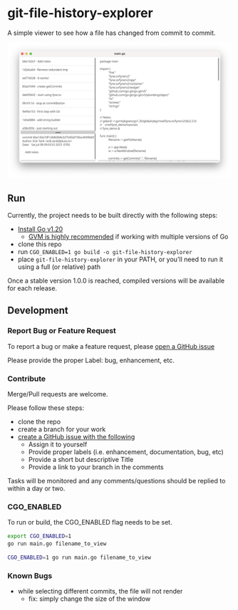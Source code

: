# git-file-history-explorer

A simple viewer to see how a file has changed from commit to commit.

![app_image.png](images/app_image.png)

## Run

Currently, the project needs to be built directly with the following steps:

* [Install Go v1.20](https://go.dev/doc/install)
  * [GVM is highly recommended](https://github.com/moovweb/gvm) if working with multiple versions of Go
* clone this repo
* run `CGO_ENABLED=1 go build -o git-file-history-explorer`
* place `git-file-history-explorer` in your PATH, or you'll need to run it using a full (or relative) path

Once a stable version 1.0.0 is reached, compiled versions will be available for each release.

## Development

### Report Bug or Feature Request

To report a bug or make a feature request,
please [open a GitHub issue](https://github.com/skeletonkey/git-file-history-explorer/issues/new)

Please provide the proper Label: bug, enhancement, etc.

### Contribute

Merge/Pull requests are welcome.

Please follow these steps:

* clone the repo
* create a branch for your work
* [create a GitHub issue with the following](https://github.com/skeletonkey/git-file-history-explorer/issues/new)
  * Assign it to yourself
  * Provide proper labels (i.e. enhancement, documentation, bug, etc)
  * Provide a short but descriptive Title
  * Provide a link to your branch in the comments

Tasks will be monitored and any comments/questions should be replied to within a day or two.

### CGO_ENABLED

To run or build, the CGO_ENABLED flag needs to be set.

```bash
export CGO_ENABLED=1
go run main.go filename_to_view
```

```bash
CGO_ENABLED=1 go run main.go filename_to_view
```

### Known Bugs

* while selecting different commits, the file will not render
  * fix: simply change the size of the window
